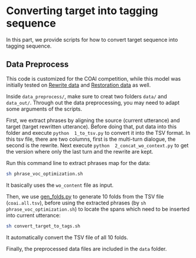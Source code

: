 # Converting target into tagging sequence
In this part, we provide scripts for how to convert target sequence into tagging sequence. 

## Data Preprocess
This code is customized for the COAI competition, while this model was initially tested on [Rewrite data](https://www.aclweb.org/anthology/P19-1003.pdf) and [Restoration data](https://www.aclweb.org/anthology/D19-1191.pdf) as well.

Inside ``data_preprocess/``, make sure to creat two folders ``data/`` and ``data_out/``. Through out the data preprocessing, you may need to adapt some arguments of the scripts.

First, we extract phrases by aligning the source (current utterance) and target (target rewritten utterance). Before doing that, put data into this folder and execute ``python  1_to_tsv.py`` to convert it into the TSV format. In this tsv file, there are two columns, first is the multi-turn dialogue, the second is the rewrite. Next execute ``python  2_concat_wo_context.py`` to get the version where only the last turn and the rewrite are kept.

Run this command line to extract phrases map for the data:
```bash
sh phrase_voc_optimization.sh
```
It basically uses the ``wo_content`` file as input.

Then, we use [gen_folds.py](https://github.com/freesunshine0316/RaST-plus/blob/main/scripts/gen_folds.py) to generate 10 folds from the TSV file (``coai.all.tsv``), before using the extracted phrases (by ``sh phrase_voc_optimization.sh``) to locate the spans which need to be inserted into current utterance:
```bash
sh convert_target_to_tags.sh
```
It automatically convert the TSV file of all 10 folds.

Finally, the preprocessed data files are included in the ``data`` folder. 
